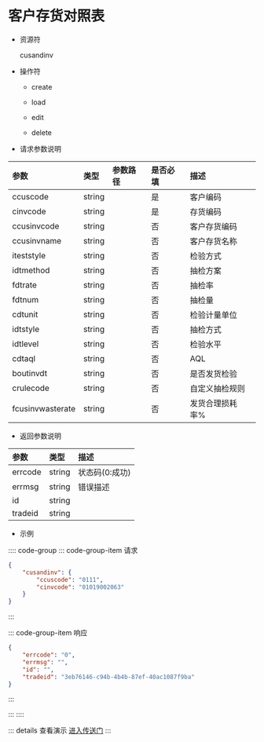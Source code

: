 # 客户存货对照表

- 资源符

  cusandinv
  
- 操作符

  - create <Badge type="tip" text="v1" vertical="top" />

  - load <Badge type="tip" text="v2" vertical="top" />

  - edit <Badge type="tip" text="v2" vertical="top" />

  - delete <Badge type="tip" text="v2" vertical="top" />

- 请求参数说明

|参数|类型|参数路径|是否必填|描述|
|:-|:-|:-|:-|:-|
|ccuscode|string||是|客户编码|
|cinvcode|string||是|存货编码|
|ccusinvcode|string||否|客户存货编码|
|ccusinvname|string||否|客户存货名称|
|iteststyle|string||否|检验方式|
|idtmethod|string||否|抽检方案|
|fdtrate|string||否|抽检率|
|fdtnum|string||否|抽检量|
|cdtunit|string||否|检验计量单位|
|idtstyle|string||否|抽检方式|
|idtlevel|string||否|检验水平|
|cdtaql|string||否|AQL|
|boutinvdt|string||否|是否发货检验|
|crulecode|string||否|自定义抽检规则|
|fcusinvwasterate|string||否|发货合理损耗率%|

- 返回参数说明

|参数|类型|描述|
|:-|:-|:-|
|errcode|string|状态码(0:成功)|
|errmsg|string|错误描述|
|id|string||
|tradeid|string||

- 示例

:::: code-group
::: code-group-item 请求

```json
{
    "cusandinv": {
        "ccuscode": "0111",
        "cinvcode": "01019002063"
    }
}
```

:::

::: code-group-item 响应

```json
{
    "errcode": "0",
    "errmsg": "",
    "id": "",
    "tradeid": "3eb76146-c94b-4b4b-87ef-40ac1087f9ba"
}
```

:::

:::
::::

::: details 查看演示
[进入传送门](/images/erp/gif/cusandinv.gif)
:::

